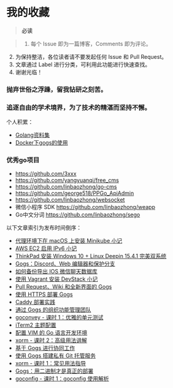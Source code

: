 # 我的收藏

>**必读** 

>1. 每个 Issue 即为一篇博客，Comments 即为评论。
2. 为保持整洁，各位读者请不要发起任何 Issue 和 Pull Request。
3. 文章通过 Label 进行分类，可利用此功能进行快速查找。
4. 谢谢光临！

### 抛弃世俗之浮躁，留我钻研之刻苦。

### 追逐自由的学术境界，为了技术的精湛而坚持不懈。
个人积累：
- [Golang资料集](https://www.jianshu.com/p/4b7e951e5b98)
- [Docker下gogs的使用](https://blog.csdn.net/wangchao8110/article/details/85220918)

### 优秀go项目
- https://github.com/3xxx
- https://github.com/yangyuanqi/free_cms
- https://github.com/linbaozhong/go-cms
- https://github.com/george518/PPGo_ApiAdmin
- https://github.com/linbaozhong/websocket
- 微信小程序 SDK https://github.com/linbaozhong/weapp
- Go中文分词 https://github.com/linbaozhong/sego


以下文章索引为发布时间倒序：
- [代理环境下在 macOS 上安装 Minikube 小记](https://github.com/Unknwon/wuwen.org/issues/20)
- [AWS EC2 启用 IPv6 小记](https://github.com/Unknwon/wuwen.org/issues/19)
- [ThinkPad 安装 Windows 10 + Linux Deepin 15.4.1 完美双系统](https://github.com/Unknwon/wuwen.org/issues/18)
- [Gogs：Discord、Web 编辑器和保护分支](https://github.com/Unknwon/wuwen.org/issues/17)
- [如何备份导出 IOS 微信聊天数据库](https://github.com/Unknwon/wuwen.org/issues/15)
- [使用 Vagrant 安装 DevStack 小记](https://github.com/Unknwon/wuwen.org/issues/14)
- [Pull Request、Wiki 和全新界面的 Gogs](https://github.com/Unknwon/wuwen.org/issues/13)
- [使用 HTTPS 部署 Gogs](https://github.com/Unknwon/wuwen.org/issues/12)
- [Caddy 部署实践](https://github.com/Unknwon/wuwen.org/issues/11)
- [通过 Gogs 的组织功能管理团队](https://github.com/Unknwon/wuwen.org/issues/10)
- [goconvey - 课时 1：优雅的单元测试](https://github.com/Unknwon/wuwen.org/issues/9)
- [iTerm2 主题配置](https://github.com/Unknwon/wuwen.org/issues/8)
- [配置 VIM 的 Go 语言开发环境](https://github.com/Unknwon/wuwen.org/issues/7)
- [xorm - 课时 2：高级用法讲解](https://github.com/Unknwon/wuwen.org/issues/6)
- [基于 Gogs 进行协同工作](https://github.com/Unknwon/wuwen.org/issues/5)
- [使用 Gogs 搭建私有 Git 托管服务](https://github.com/Unknwon/wuwen.org/issues/4)
- [xorm - 课时 1：常见用法指导](https://github.com/Unknwon/wuwen.org/issues/3)
- [Gogs：用二进制才是真正的部署](https://github.com/Unknwon/wuwen.org/issues/2)
- [goconfig - 课时 1：goconfig 使用解析](https://github.com/Unknwon/wuwen.org/issues/1)
